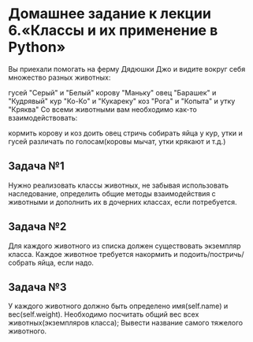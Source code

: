 **Домашнее задание к лекции 6.«Классы и их применение в Python»**
=================================================================

Вы приехали помогать на ферму Дядюшки Джо и видите вокруг себя множество
разных животных:

гусей "Серый" и "Белый" корову "Маньку" овец "Барашек" и "Кудрявый" кур
"Ко-Ко" и "Кукареку" коз "Рога" и "Копыта" и утку "Кряква" Со всеми
животными вам необходимо как-то взаимодействовать:

кормить корову и коз доить овец стричь собирать яйца у кур, утки и гусей
различать по голосам(коровы мычат, утки крякают и т.д.)

**Задача №1**
-------------

Нужно реализовать классы животных, не забывая использовать наследование,
определить общие методы взаимодействия с животными и дополнить их в
дочерних классах, если потребуется.

**Задача №2**
-------------

Для каждого животного из списка должен существовать экземпляр класса.
Каждое животное требуется накормить и подоить/постричь/собрать яйца,
если надо.

**Задача №3**
-------------

У каждого животного должно быть определено имя(self.name) и
вес(self.weight). Необходимо посчитать общий вес всех
животных(экземпляров класса); Вывести название самого тяжелого
животного.
